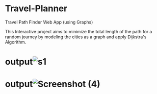 # Travel-Planner
Travel Path Finder Web App (using Graphs) 


This Interactive project aims to minimize the total length of the path for a random journey
by modeling the cities as a graph and apply Dijkstra's Algorithm.

# output![s1](https://user-images.githubusercontent.com/108387963/197709909-8f7074a2-388a-48d2-88cc-ee060703aa79.png)
# output![Screenshot (4)](https://user-images.githubusercontent.com/108387963/197710556-b121a6b2-297b-4f99-91de-5490fd44ae37.png)
